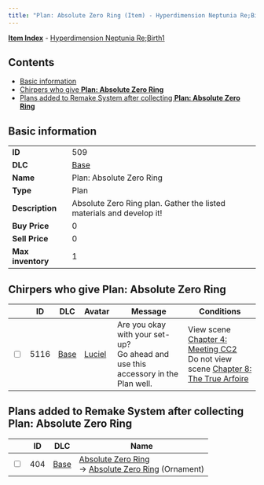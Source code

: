 ```yaml
---
title: "Plan: Absolute Zero Ring (Item) - Hyperdimension Neptunia Re;Birth1"
---
```


[**Item Index**](/neptunia/rb1/item/index.html) - [Hyperdimension Neptunia Re;Birth1](/neptunia/rb1)

## Contents

- [Basic information](#basic-information)
- [Chirpers who give **Plan: Absolute Zero Ring**](#chirpers-who-give-plan-absolute-zero-ring)
- [Plans added to Remake System after collecting **Plan: Absolute Zero Ring**](#plans-added-to-remake-system-after-collecting-plan-absolute-zero-ring)

## Basic information

|   |   |
| -- | -- |
| **ID** | 509 |
| **DLC** | [Base](/neptunia/rb1/dlc/1-base.html) |
| **Name** | Plan: Absolute Zero Ring |
| **Type** | Plan |
| **Description** | Absolute Zero Ring plan. Gather the listed materials and develop it! |
| **Buy Price** | 0 |
| **Sell Price** | 0 |
| **Max inventory** | 1 |

## Chirpers who give **Plan: Absolute Zero Ring**

|    | ID | DLC | Avatar | Message | Conditions |
| -- | -- | --- | ------ | ------- | ---------- |
| <input type="checkbox" id="rb1-chirper-event-1-5116" class="trackbox" /> | 5116 | [Base](/neptunia/rb1/dlc/1-base.html) | [Luciel](/neptunia/rb1/avatar/1-231-luciel.html) | Are you okay with your set-up?<br />Go ahead and use this accessory in the Plan well. | View scene [Chapter 4: Meeting CC2](/neptunia/rb1/scene/1-406-chapter-4-meeting-cc2.html)<br />Do not view scene [Chapter 8: The True Arfoire](/neptunia/rb1/scene/1-807-chapter-8-the-true-arfoire.html) |

## Plans added to Remake System after collecting **Plan: Absolute Zero Ring**

|    | ID | DLC | Name |
| -- | -- | --- | ---- |
| <input type="checkbox" id="rb1-remake-1-404" class="trackbox" /> | 404 | [Base](/neptunia/rb1/dlc/1-base.html) | [Absolute Zero Ring](/neptunia/rb1/remake/1-404-absolute-zero-ring.html)<br />→ [Absolute Zero Ring](/neptunia/rb1/item/1-2730-absolute-zero-ring.html) (Ornament) |